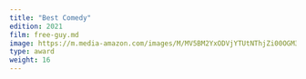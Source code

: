 ```yaml
---
title: "Best Comedy"
edition: 2021
film: free-guy.md
image: https://m.media-amazon.com/images/M/MV5BM2YxODVjYTUtNThjZi00OGM3LWFiZDYtMjQzZGE5NDQ1ZjNlXkEyXkFqcGdeQXVyNzI1NzMxNzM@._V1_.jpg
type: award
weight: 16
---
```

